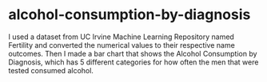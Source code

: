 # alcohol-consumption-by-diagnosis

I used a dataset from UC Irvine Machine Learning Repository named Fertility and converted the numerical values to their respective name outcomes. Then I made a bar chart that shows the Alcohol Consumption by Diagnosis, which has 5 different categories for how often the men that were tested consumed alcohol.
